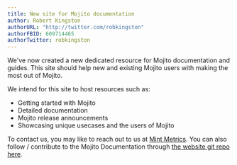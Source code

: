 ```yaml
---
title: New site for Mojito documentation
author: Robert Kingston
authorURL: "http://twitter.com/robkingston"
authorFBID: 609714465
authorTwitter: robkingston
---
```

We've now created a new dedicated resource for Mojito documentation and guides. This site should help new and existing Mojito users with making the most out of Mojito.

We intend for this site to host resources such as:

-   Getting started with Mojito
-   Detailed documentation
-   Mojito release announcements
-   Showcasing unique usecases and the users of Mojito

To contact us, you may like to reach out to us at [Mint Metrics](https://mintmetrics.io/contact/). You can also follow / contribute to the Mojito Documentation through [the website git repo here](https://github.com/mint-metrics/mojito-website).
